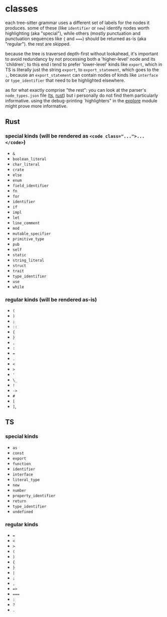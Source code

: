 # classes

each tree-sitter grammar uses a different set of labels for the nodes it produces.
some of these (like `identifier` or `new`) identify nodes worth highlighting (aka "special"), while
others (mostly punctuation and punctuation sequences like `{` and `===`) should be
returned as-is (aka "regular"). the rest are skipped.

because the tree is traversed depth-first without lookahead, it's important to avoid
redundancy by not processing both a 'higher-level' node and its 'children'; to this
end i tend to prefer 'lower-level' kinds like `export`, which in TS is literally just the string `export`,
to `export_statement`, which goes to the `;`, because an `export_statement` can contain nodes of
kinds like `interface` or `type_identifier` that need to be highlighted elsewhere.

as for what exactly comprise "the rest": you can look at the parser's `node_types.json` file
([ts](https://github.com/tree-sitter/tree-sitter-typescript/blob/master/typescript/src/node-types.json),
[rust](https://github.com/tree-sitter/tree-sitter-rust/blob/master/src/node-types.json)) but i personally
do not find them particularly informative. using the debug-printing `highlighters" in the
[explore](./explore.rs) module might prove more informative.

## Rust

### special kinds (will be rendered as `<code class="...">...</code>`)

- `&`
- `boolean_literal`
- `char_literal`
- `crate`
- `else`
- `enum`
- `field_identifier`
- `fn`
- `for`
- `identifier`
- `if`
- `impl`
- `let`
- `line_comment`
- `mod`
- `mutable_specifier`
- `primitive_type`
- `pub`
- `self`
- `static`
- `string_literal`
- `struct`
- `trait`
- `type_identifier`
- `use`
- `while`

### regular kinds (will be rendered as-is)

- `(`
- `)`
- `;`
- `::`
- `{`
- `}`
- `,`
- `:`
- `=`
- `.`
- `<`
- `>`
- `'`
- `\_`
- `!`
- `->`
- `#`
- `[`
- `]`,

## TS

### special kinds

- `as`
- `const`
- `export`
- `function`
- `identifier`
- `interface`
- `literal_type`
- `new`
- `number`
- `property_identifier`
- `return`
- `type_identifier`
- `undefined`

### regular kinds

- `=`
- `<`
- `>`
- `(`
- `)`
- `{`
- `}`
- `|`
- `;`
- `,`
- `=>`
- `===`
- `:`
- `?`
- `.`
